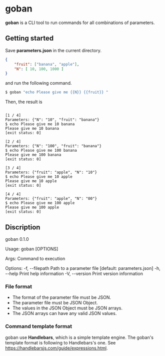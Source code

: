 # goban

**goban** is a CLI tool to run commands for all combinations of parameters.

## Getting started
Save **parameters.json** in the current directory.
```json
{
	"fruit": ["banana", "apple"],
	"N": [ 10, 100, 1000 ]
}
```

and run the following command.
```sh
$ goban "echo Please give me {{N}} {{fruit}} "
```

Then, the result is
```

[1 / 4]
Parameters: {"N": "10", "fruit": "banana"}
$ echo Please give me 10 banana
Please give me 10 banana
[exit status: 0]

[2 / 4]
Parameters: {"N": "100", "fruit": "banana"}
$ echo Please give me 100 banana
Please give me 100 banana
[exit status: 0]

[3 / 4]
Parameters: {"fruit": "apple", "N": "10"}
$ echo Please give me 10 apple
Please give me 10 apple
[exit status: 0]

[4 / 4]
Parameters: {"fruit": "apple", "N": "00"}
$ echo Please give me 100 apple
Please give me 100 apple
[exit status: 0]
```

## Discription
goban 0.1.0

Usage:
    goban [OPTIONS] <COMMAND>

Args:
    <COMMAND>    Command to execution

Options:
    -f, --filepath <FILEPATH>    Path to a parameter file [default: parameters.json]
    -h, --help                   Print help information
    -V, --version                Print version information

### File format
- The format of the parameter file must be JSON.
- The parameter file must be JSON Object.
- The values in the JSON Object must be JSON arrays.
- The JSON arrays can have any valid JSON values.

### Command template format
goban use **Handlebars**, which is a simple template engine.
The goban's template format is following to Handlebars's one.
See https://handlebarsjs.com/guide/expressions.html.

